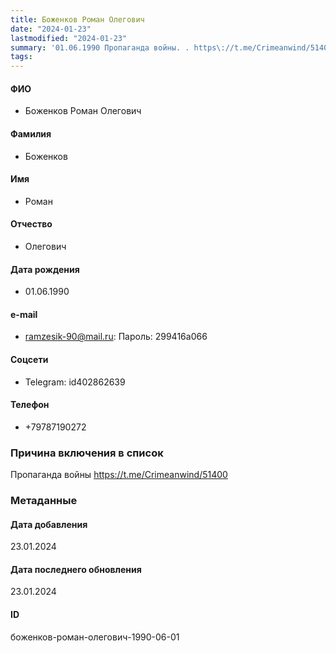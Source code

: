 ```yaml
---
title: Боженков Роман Олегович
date: "2024-01-23"
lastmodified: "2024-01-23"
summary: '01.06.1990 Пропаганда войны. . https\://t.me/Crimeanwind/51400'
tags: 
---
```

<!--# pp2-->
<!--## Фигурант-->
<!--### Личные данные-->
#### ФИО
- Боженков Роман Олегович
#### Фамилия
- Боженков
#### Имя
- Роман
#### Отчество
- Олегович
#### Дата рождения
- 01.06.1990
#### e-mail
- ramzesik-90@mail.ru: Пароль: 299416a066
#### Соцсети
- Telegram: id402862639
#### Телефон
- +79787190272
### Причина включения в список
Пропаганда войны
https://t.me/Crimeanwind/51400
### Метаданные
#### Дата добавления
23.01.2024
#### Дата последнего обновления
23.01.2024
#### ID
боженков-роман-олегович-1990-06-01
<!--## END;-->
